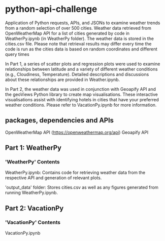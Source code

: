 # python-api-challenge
Application of Python requests, APIs, and JSONs to examine weather trends from a random selection of over 500 cities. Weather data retrieved from OpenWeatherMap API for a list of cities generated by code in WeatherPy.ipynb (in WeatherPy folder). The weather data is stored in the cities.csv file. Please note that retrieval results may differ every time the code is run as the cities data is based on random coordinates and different query times

In Part 1, a series of scatter plots and regression plots were used to examine relationships between latitude and a variety of different weather conditions (e.g., Cloudiness, Temperature). Detailed descriptions and discussions about these relationships are provided in Weather.ipynb.

In Part 2, the weather data was used in conjunction with Geoapify API and the geoViews Python library to create map visualisations. These interactive visualisations assist with identifying hotels in cities that have your preferred weather conditions. Please refer to VacationPy.ipynb for more information.

## packages, dependencies and APIs

OpenWeatherMap API (https://openweathermap.org/api)
Geoapify API



## Part 1: WeatherPy
### 'WeatherPy' Contents

WeatherPy.ipynb: Contains code for retrieving weather data from the respective API and generation of relevant plots. 

'output_data' folder: Stores cities.csv as well as any figures generated from running WeatherPy.ipynb.


## Part 2: VacationPy
### 'VacationPy' Contents

VacationPy.ipynb
